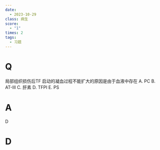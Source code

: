 ```yaml
---
date:
  - 2023-10-29
class: 病生
score:
  - "1"
times: 2
tags:
  - 习题
---
```



# Q
局部组织损伤后TF 启动的凝血过程不能扩大的原因是由于血液中存在
A. PC
B. AT-III
C. 肝素 
D. TFPI
E. PS


# A
D





# D